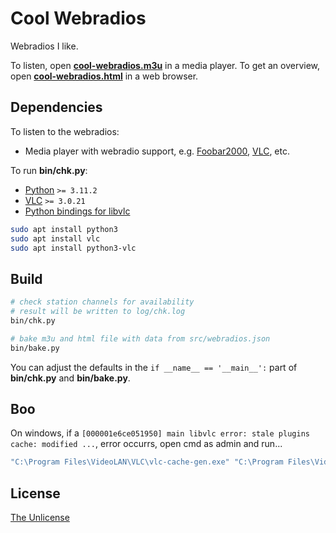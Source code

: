 # Cool Webradios

Webradios I like.


To listen, open **[cool-webradios.m3u](./cool-webradios.m3u)** in a media player.
To get an overview, open **[cool-webradios.html](./cool-webradios.html)** in a web browser.




## Dependencies

To listen to the webradios:
- Media player with webradio support, e.g. [Foobar2000](https://www.foobar2000.org), [VLC](https://videolan.org), etc.

To run **bin/chk.py**:

- [Python](https://python.org) `>= 3.11.2`
- [VLC](https://videolan.org) `>= 3.0.21`
- [Python bindings for libvlc](https://github.com/oaubert/python-vlc)

```sh
sudo apt install python3
sudo apt install vlc
sudo apt install python3-vlc
```




## Build

```sh
# check station channels for availability
# result will be written to log/chk.log
bin/chk.py

# bake m3u and html file with data from src/webradios.json
bin/bake.py
```

You can adjust the defaults in the `if __name__ == '__main__':` part of **bin/chk.py** and **bin/bake.py**.




## Boo

On windows, if a `[000001e6ce051950] main libvlc error: stale plugins cache: modified ...`, error occurrs, open cmd as admin and run...

```sh
"C:\Program Files\VideoLAN\VLC\vlc-cache-gen.exe" "C:\Program Files\VideoLAN\VLC\plugins"
```




## License

[The Unlicense](./LICENSE.md)

